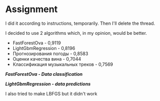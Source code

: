 # Assignment

I did it according to instructions, temporarily. Then I'll delete the thread.

I decided to use 2 algorithms which, in my opinion, would be better.

* FastForestOva - 0,9119
* LightGbmRegression - 0,8196
* Прогнозирования погоды - 0,8583
* Оценки качества вина - 0,7044
* Классификация музыкальных треков - 0,7569

***FastForestOva - Data classification***

***LightGbmRegression - data predictions***

I also tried to make LBFGS but it didn't work
